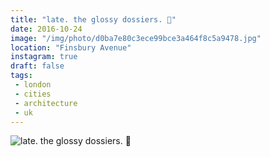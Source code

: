```yaml
---
title: "late. the glossy dossiers. 📀"
date: 2016-10-24
image: "/img/photo/d0ba7e80c3ece99bce3a464f8c5a9478.jpg"
location: "Finsbury Avenue"
instagram: true
draft: false
tags:
 - london
 - cities
 - architecture
 - uk
---
```


![late. the glossy dossiers. 📀](/img/photo/d0ba7e80c3ece99bce3a464f8c5a9478.jpg)
